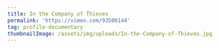 ```yaml
---
title: In the Company of Thieves
permalink: 'https://vimeo.com/93506144'
tag: profile-documentary
thumbnailImage: /assets/img/uploads/In-the-Company-of-Thieves.jpg
---
```



